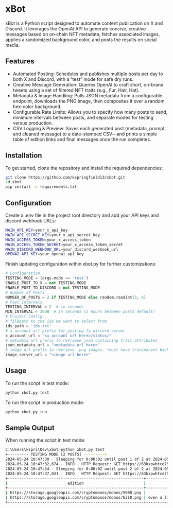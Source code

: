 # xBot
xBot is a Python script designed to automate content publication on X and Discord. It leverages the OpenAI API to generate concise, creative messages based on on‐chain NFT metadata, fetches associated images, applies a randomized background color, and posts the results on social media.

## Features
- Automated Posting: Schedules and publishes multiple posts per day to both X and Discord, with a “test” mode for safe dry runs.
- Creative Message Generation: Queries OpenAI to craft short, on-brand tweets using a set of filtered NFT traits (e.g., Fur, Hair, Hat).
- Metadata & Image Handling: Pulls JSON metadata from a configurable endpoint, downloads the PNG image, then composites it over a random hex-color background.
- Configurable Rate Limits: Allows you to specify how many posts to send, minimum intervals between posts, and separate modes for testing versus production.
- CSV Logging & Preview: Saves each generated post (metadata, prompt, and cleaned message) to a date-stamped CSV—and prints a simple table of edition links and final messages once the run completes.

## Installation

To get started, clone the repository and install the required dependencies:

```bash
git clone https://github.com/kspringfield13/xbot.git
cd xbot
pip install -r requirements.txt
```

## Configuration

Create a .env file in the project root directory and add your API keys and discord webhook URLs:

```bash
MAIN_API_KEY=your_x_api_key
MAIN_API_SECRET_KEY=your_x_api_secret_key
MAIN_ACCESS_TOKEN=your_x_access_token
MAIN_ACCESS_TOKEN_SECRET=your_x_access_token_secret
MAIN_DISCORD_WEBHOOK_URL=your_discord_webhook_url
OPENAI_API_KEY=your_openai_api_key
```

Finish updating configuration within xbot.py for further customizations:

```python
# Configuration
TESTING_MODE = (args.mode == 'test')
ENABLE_POST_TO_X = not TESTING_MODE
ENABLE_POST_TO_DISCORD = not TESTING_MODE
# Number of Posts
NUMBER_OF_POSTS = 2 if TESTING_MODE else random.randint(3, 6)
# Post Intervals
TESTING_INTERVAL = 2  # in seconds
MIN_INTERVAL = 3600  # in seconds (2 hours between posts default)
# Project Config
# filepath to the ids we want to select from
ids_path = 'ids.txt'
# x account url prefix for posting to discord server
x_account_url = "<x account url here>/status/"
# metadata url prefix to retrieve json containing trait attributes
json_metadata_url = "<metadata url here>"
# image url prefix to retrieve .png images. *must have transparent background for random_hex_color() bacground to work
image_server_url = "<image url here>"
```

## Usage

To run the script in test mode:

```bash
python xbot.py test
```

To run the script in production mode:

```bash
python xbot.py run
```

## Sample Output

When running the script in test mode:

```bash
C:\Users\kspri\Dev\xbot>python xbot.py test
+--------- TESTING MODE [2 POSTS] ---------+
2024-05-24 10:47:30 - Sleeping for 0:00:02 until post 1 of 2 at 2024-05-24 10:47:32 AM.
2024-05-24 10:47:32,674 - INFO - HTTP Request: GET https://63kxpwhtce755f2i3qwxxmlmyosouz5mrucp3jclg2prh65ndiwq.arweave.net/9tV32PMRP96XSNwte7Fsw6TqZ6yNBP2kSzafE_utGi0/5088 "HTTP/1.1 200 OK"
2024-05-24 10:47:34 - Sleeping for 0:00:02 until post 2 of 2 at 2024-05-24 10:47:36 AM.
2024-05-24 10:47:37,031 - INFO - HTTP Request: GET https://63kxpwhtce755f2i3qwxxmlmyosouz5mrucp3jclg2prh65ndiwq.arweave.net/9tV32PMRP96XSNwte7Fsw6TqZ6yNBP2kSzafE_utGi0/6318 "HTTP/1.1 200 OK"
+-----------------------------------------------------------+------------------------------------------------------------------------------+
|                          edition                          |                               refined_message                                |
+-----------------------------------------------------------+------------------------------------------------------------------------------+
| https://storage.googleapis.com/cryptomonos/monos/5088.png |                 sleek and adventurous with a touch of charm                  |
| https://storage.googleapis.com/cryptomonos/monos/6318.png | even a lily pad needs patience to float; leap wisely and savor each ripple.  |
+-----------------------------------------------------------+------------------------------------------------------------------------------+
```
